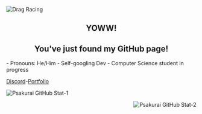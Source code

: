 ![Drag Racing](https://github.com/psakurai/psakurai/blob/main/assets/md-banner.jpg)
<h2 align="center">YOWW!</h2>
<h2 align="center">You've just found my GitHub page!</h2>
- Pronouns: He/Him
- Self-googling Dev
- Computer Science student in progress

[Discord](https://discord.com/users/%E9%98%BF%E5%93%A9%E5%BC%97#7699)-[Portfolio](https://psakurai.github.io/arifamiruddin.github.io/)

<p align="left">
    <img src="https://github-readme-stats.vercel.app/api?username=psakurai&count_private=true&show_icons=true&theme=vue" alt="Psakurai GitHub Stat-1"/>
</p>
<p align="right">
    <img src="https://github-readme-stats.vercel.app/api/top-langs/?username=psakurai&layout=compact&theme=vue" alt="Psakurai GitHub Stat-2"/>
</p>
